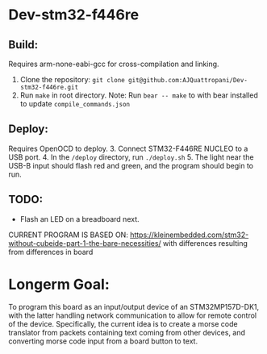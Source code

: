 # Dev-stm32-f446re

## Build:
Requires arm-none-eabi-gcc for cross-compilation and linking.
1. Clone the repository:
``git clone git@github.com:AJQuattropani/Dev-stm32-f446re.git``
2. Run `make` in root directory.
    Note: Run `bear -- make` to with bear installed to update `compile_commands.json`
## Deploy:
Requires OpenOCD to deploy.
3. Connect STM32-F446RE NUCLEO to a USB port.
4. In the `/deploy` directory, run `./deploy.sh`
5. The light near the USB-B input should flash red and green, and the program should begin to run.

## TODO:
- Flash an LED on a breadboard next.

CURRENT PROGRAM IS BASED ON:
https://kleinembedded.com/stm32-without-cubeide-part-1-the-bare-necessities/
with differences resulting from differences in board

# Longerm Goal:
To program this board as an input/output device of an STM32MP157D-DK1, with the latter handling network communication to allow for remote control of the device.
Specifically, the current idea is to create a morse code translator from packets containing text coming from other devices, and converting morse code input from a board button to text.

